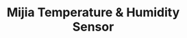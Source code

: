 ---
model: WSDCGQ01LM
vendor: Xiaomi
title: Mijia Temperature & Humidity Sensor
category: sensor
supports: temperature, humidity, batterylow
image: /assets/images/devices/WSDCGQ01LM.jpg
zigbeemodel: ['lumi.sens', 'lumi.sensor_ht']
compatible: [z2m, zigate, conbee]
mlink: https://item.mi.com/product/5009.html
link: https://www.banggood.com/Original-Xiaomi-Mijia-Smart-Home-Temperature-and-Humidity-Sensor-Thermometer-Sensor-p-1046061.html
link2: https://www.aliexpress.com/item/32825625925.html
link3: https://www.alibaba.com/product-detail/Hotsales-smart-home-zigbee-temperature-humidity_60849898447.html
---